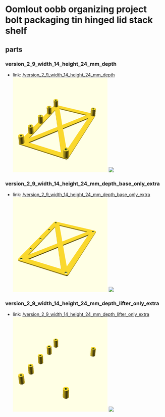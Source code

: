# Oomlout oobb organizing project bolt packaging tin hinged lid stack shelf


## parts

### version_2_9_width_14_height_24_mm_depth
* link: [/version_2_9_width_14_height_24_mm_depth](version_2_9_width_14_height_24_mm_depth)  
![](version_2_9_width_14_height_24_mm_depth/3dpr_300.png)  ![](version_2_9_width_14_height_24_mm_depth/image_300.jpg)
 

### version_2_9_width_14_height_24_mm_depth_base_only_extra
* link: [/version_2_9_width_14_height_24_mm_depth_base_only_extra](version_2_9_width_14_height_24_mm_depth_base_only_extra)  
![](version_2_9_width_14_height_24_mm_depth_base_only_extra/3dpr_300.png)  ![](version_2_9_width_14_height_24_mm_depth_base_only_extra/image_300.jpg)
 

### version_2_9_width_14_height_24_mm_depth_lifter_only_extra
* link: [/version_2_9_width_14_height_24_mm_depth_lifter_only_extra](version_2_9_width_14_height_24_mm_depth_lifter_only_extra)  
![](version_2_9_width_14_height_24_mm_depth_lifter_only_extra/3dpr_300.png)  ![](version_2_9_width_14_height_24_mm_depth_lifter_only_extra/image_300.jpg)
 
